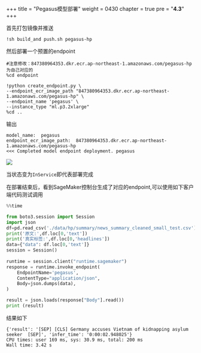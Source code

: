 +++
title = "Pegasus模型部署"
weight = 0430
chapter = true
pre = "<b>4.3</b>"
+++

首先打包镜像并推送

```
!sh build_and push.sh pegasus-hp
```
然后部署一个预置的endpoint



```shell script
#注意修改：847380964353.dkr.ecr.ap-northeast-1.amazonaws.com/pegasus-hp为自己对应的
%cd endpoint

!python create_endpoint.py \
--endpoint_ecr_image_path "847380964353.dkr.ecr.ap-northeast-1.amazonaws.com/pegasus-hp" \
--endpoint_name 'pegasus' \
--instance_type "ml.p3.2xlarge"
%cd ..
```
输出
```
model_name:  pegasus
endpoint_ecr_image_path:  847380964353.dkr.ecr.ap-northeast-1.amazonaws.com/pegasus-hp
<<< Completed model endpoint deployment. pegasus
```

![](../14.png)

当状态变为`InService`即代表部署完成

在部署结束后，看到SageMaker控制台生成了对应的endpoint,可以使用如下客户端代码测试调用

```python
%%time 

from boto3.session import Session
import json
df=pd.read_csv('./data/hp/summary/news_summary_cleaned_small_test.csv')
print('原文:',df.loc[0,'text'])
print('真实标签:',df.loc[0,'headlines'])
data={"data": df.loc[0,'text']}
session = Session()
    
runtime = session.client("runtime.sagemaker")
response = runtime.invoke_endpoint(
    EndpointName='pegasus',
    ContentType="application/json",
    Body=json.dumps(data),
)

result = json.loads(response["Body"].read())
print (result)
```

结果如下
```
{'result': '[SEP] [CLS] Germany accuses Vietnam of kidnapping asylum seeker  [SEP]', 'infer_time': '0:00:02.948025'}
CPU times: user 169 ms, sys: 30.9 ms, total: 200 ms
Wall time: 3.42 s

```

